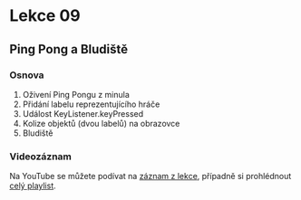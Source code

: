 Lekce 09
========

Ping Pong a Bludiště
--------------------

### Osnova

1. Oživení Ping Pongu z minula
1. Přidání labelu reprezentujícího hráče
1. Událost KeyListener.keyPressed
1. Kolize objektů (dvou labelů) na obrazovce
1. Bludiště

### Videozáznam

Na YouTube se můžete podívat na [záznam z lekce](https://www.youtube.com/watch?v=QybpXg5PAXo),
případně si prohlédnout [celý playlist](https://www.youtube.com/playlist?list=PLUVJxzuCt9AROpKl3Hu-DvdgQV-xHaoQY).

